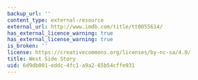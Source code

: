 ```yaml
---
backup_url: ''
content_type: external-resource
external_url: http://www.imdb.com/title/tt0055614/
has_external_licence_warning: true
has_external_license_warning: true
is_broken: ''
license: https://creativecommons.org/licenses/by-nc-sa/4.0/
title: West Side Story
uid: 6d9db001-eddc-4fc1-a9a2-65b54cffe931
---
```

